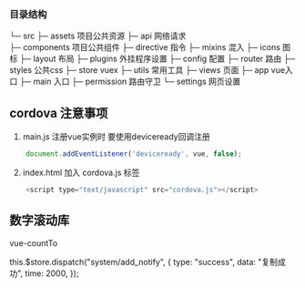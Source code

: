 
### 目录结构

└─  src
    ├─ assets               项目公共资源
    ├─ api                  网络请求     
    ├─ components           项目公共组件
    ├─ directive            指令
    ├─ mixins               混入
    ├─ icons                图标
    ├─ layout               布局
    ├─ plugins              外挂程序设置
    ├─ config               配置
    ├─ router               路由
    ├─ styles               公共css
    ├─ store                vuex
    ├─ utils                常用工具
    ├─ views                页面
    ├─ app                  vue入口
    ├─ main                 入口
    ├─ permission           路由守卫
    └─ settings             网页设置

## cordova 注意事项
1. main.js 注册vue实例时 要使用deviceready回调注册
``` js
    document.addEventListener('deviceready', vue, false);
```
2. index.html 加入 cordova.js 标签
``` js
    <script type="text/javascript" src="cordova.js"></script>
```

## 数字滚动库
vue-countTo




this.$store.dispatch("system/add_notify", {
    type: "success",
    data: "复制成功",
    time: 2000,
});
    
